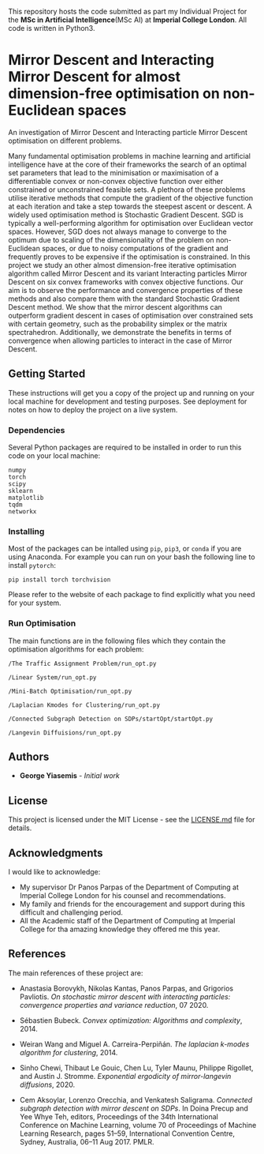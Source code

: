 <!-- # Mirror Descent Optimisation -->
This repository hosts the code submitted as part my Individual Project for the
**MSc in Artificial Intelligence**(MSc AI) at **Imperial College London**. All code is written in Python3.
<!--For all the dependencies refer to the relevant paragraph of the README file.-->

# Mirror Descent and Interacting Mirror Descent for almost dimension-free optimisation on non-Euclidean spaces

An investigation of Mirror Descent and Interacting particle Mirror Descent optimisation on different problems.

Many fundamental optimisation problems in machine learning and artificial intelligence have at the core of their frameworks the search of an optimal set parameters that lead to the minimisation or maximisation of a differentiable convex or non-convex objective function over either constrained or unconstrained feasible sets. A plethora of these problems utilise iterative methods that compute the gradient of the objective function at each iteration and take a step towards the steepest ascent or descent. A widely used optimisation method is Stochastic Gradient Descent. SGD is typically a well-performing algorithm for optimisation over Euclidean vector spaces. However, SGD  does not always manage to converge to the optimum due to scaling of the dimensionality of the problem on non-Euclidean spaces, or due to noisy computations of the gradient and frequently proves to be expensive if the optimisation is constrained.  In this project we study an other almost dimension-free iterative optimisation algorithm called Mirror Descent and its variant Interacting particles Mirror Descent on six convex frameworks with convex objective functions. Our aim is to observe the performance and  convergence properties  of these methods and also compare them with the standard Stochastic Gradient Descent method. We show that the mirror descent algorithms can outperform gradient descent in cases of optimisation over constrained sets with certain geometry, such as the probability simplex or the matrix spectrahedron. Additionally, we demonstrate the benefits in terms of convergence when allowing particles to interact in the case of Mirror Descent. 

## Getting Started

These instructions will get you a copy of the project up and running on your local machine for development and testing purposes. See deployment for notes on how to deploy the project on a live system.

### Dependencies

Several Python packages are required to be installed in order to run this code on your local machine:

```
numpy
torch
scipy
sklearn
matplotlib
tqdm
networkx
```

### Installing

Most of the packages can be intalled using ```pip```, ```pip3```, or ```conda``` if you are using Anaconda.
For example you can run on your bash the following line to install ```pytorch```:

```
pip install torch torchvision
```
Please refer to the website of each package to find explicitly what you need for your system.


<!--## Contributing-->

<!--Please read [CONTRIBUTING.md](https://gist.github.com/PurpleBooth/b24679402957c63ec426) for details on our code of conduct, and the process for submitting pull requests to us.-->

### Run Optimisation

The main functions are in the following files which they contain the optimisation algorithms for each problem:

``/The Traffic Assignment Problem/run_opt.py``

``/Linear System/run_opt.py``

``/Mini-Batch Optimisation/run_opt.py``

``/Laplacian Kmodes for Clustering/run_opt.py``

``/Connected Subgraph Detection on SDPs/startOpt/startOpt.py``

``/Langevin Diffuisions/run_opt.py``

## Authors

* **George Yiasemis** - *Initial work*


## License

This project is licensed under the MIT License - see the [LICENSE.md](LICENSE.md) file for details.

## Acknowledgments

I would like to acknowledge:

* My supervisor Dr Panos Parpas of the Department of Computing at Imperial College London for his counsel and recommendations.
* My family and friends for the encouragement and support during this difficult and challenging period.
* All the Academic staff of the Department of Computing at Imperial College for tha amazing knowledge they offered me this year.

## References
The main references of these project are:
* Anastasia Borovykh, Nikolas Kantas, Panos Parpas, and Grigorios Pavliotis. *On stochastic mirror descent with interacting particles: convergence properties and variance reduction*, 07 2020.

* Sébastien Bubeck. *Convex optimization: Algorithms and complexity*, 2014.

* Weiran Wang and Miguel A. Carreira-Perpiñán. *The laplacian k-modes algorithm for clustering*, 2014.

* Sinho Chewi, Thibaut Le Gouic, Chen Lu, Tyler Maunu, Philippe Rigollet, and
Austin J. Stromme. *Exponential ergodicity of mirror-langevin diffusions*, 2020.

* Cem Aksoylar, Lorenzo Orecchia, and Venkatesh Saligrama. *Connected subgraph detection with mirror descent on SDPs*. In Doina Precup and Yee Whye Teh,
editors, Proceedings of the 34th International Conference on Machine Learning,
volume 70 of Proceedings of Machine Learning Research, pages 51–59, International Convention Centre, Sydney, Australia, 06–11 Aug 2017. PMLR.
